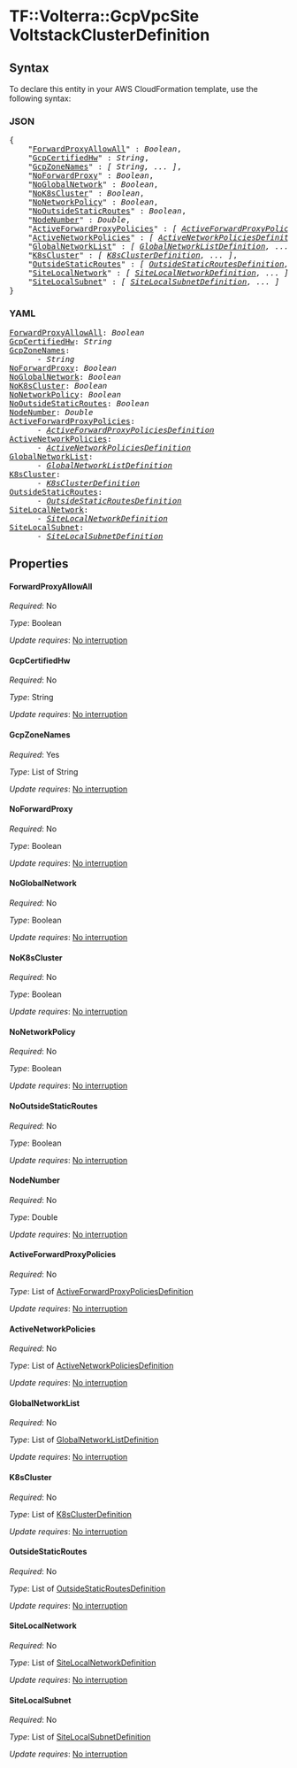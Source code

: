 # TF::Volterra::GcpVpcSite VoltstackClusterDefinition

## Syntax

To declare this entity in your AWS CloudFormation template, use the following syntax:

### JSON

<pre>
{
    "<a href="#forwardproxyallowall" title="ForwardProxyAllowAll">ForwardProxyAllowAll</a>" : <i>Boolean</i>,
    "<a href="#gcpcertifiedhw" title="GcpCertifiedHw">GcpCertifiedHw</a>" : <i>String</i>,
    "<a href="#gcpzonenames" title="GcpZoneNames">GcpZoneNames</a>" : <i>[ String, ... ]</i>,
    "<a href="#noforwardproxy" title="NoForwardProxy">NoForwardProxy</a>" : <i>Boolean</i>,
    "<a href="#noglobalnetwork" title="NoGlobalNetwork">NoGlobalNetwork</a>" : <i>Boolean</i>,
    "<a href="#nok8scluster" title="NoK8sCluster">NoK8sCluster</a>" : <i>Boolean</i>,
    "<a href="#nonetworkpolicy" title="NoNetworkPolicy">NoNetworkPolicy</a>" : <i>Boolean</i>,
    "<a href="#nooutsidestaticroutes" title="NoOutsideStaticRoutes">NoOutsideStaticRoutes</a>" : <i>Boolean</i>,
    "<a href="#nodenumber" title="NodeNumber">NodeNumber</a>" : <i>Double</i>,
    "<a href="#activeforwardproxypolicies" title="ActiveForwardProxyPolicies">ActiveForwardProxyPolicies</a>" : <i>[ <a href="activeforwardproxypoliciesdefinition.md">ActiveForwardProxyPoliciesDefinition</a>, ... ]</i>,
    "<a href="#activenetworkpolicies" title="ActiveNetworkPolicies">ActiveNetworkPolicies</a>" : <i>[ <a href="activenetworkpoliciesdefinition.md">ActiveNetworkPoliciesDefinition</a>, ... ]</i>,
    "<a href="#globalnetworklist" title="GlobalNetworkList">GlobalNetworkList</a>" : <i>[ <a href="globalnetworklistdefinition.md">GlobalNetworkListDefinition</a>, ... ]</i>,
    "<a href="#k8scluster" title="K8sCluster">K8sCluster</a>" : <i>[ <a href="k8sclusterdefinition.md">K8sClusterDefinition</a>, ... ]</i>,
    "<a href="#outsidestaticroutes" title="OutsideStaticRoutes">OutsideStaticRoutes</a>" : <i>[ <a href="outsidestaticroutesdefinition.md">OutsideStaticRoutesDefinition</a>, ... ]</i>,
    "<a href="#sitelocalnetwork" title="SiteLocalNetwork">SiteLocalNetwork</a>" : <i>[ <a href="sitelocalnetworkdefinition.md">SiteLocalNetworkDefinition</a>, ... ]</i>,
    "<a href="#sitelocalsubnet" title="SiteLocalSubnet">SiteLocalSubnet</a>" : <i>[ <a href="sitelocalsubnetdefinition.md">SiteLocalSubnetDefinition</a>, ... ]</i>
}
</pre>

### YAML

<pre>
<a href="#forwardproxyallowall" title="ForwardProxyAllowAll">ForwardProxyAllowAll</a>: <i>Boolean</i>
<a href="#gcpcertifiedhw" title="GcpCertifiedHw">GcpCertifiedHw</a>: <i>String</i>
<a href="#gcpzonenames" title="GcpZoneNames">GcpZoneNames</a>: <i>
      - String</i>
<a href="#noforwardproxy" title="NoForwardProxy">NoForwardProxy</a>: <i>Boolean</i>
<a href="#noglobalnetwork" title="NoGlobalNetwork">NoGlobalNetwork</a>: <i>Boolean</i>
<a href="#nok8scluster" title="NoK8sCluster">NoK8sCluster</a>: <i>Boolean</i>
<a href="#nonetworkpolicy" title="NoNetworkPolicy">NoNetworkPolicy</a>: <i>Boolean</i>
<a href="#nooutsidestaticroutes" title="NoOutsideStaticRoutes">NoOutsideStaticRoutes</a>: <i>Boolean</i>
<a href="#nodenumber" title="NodeNumber">NodeNumber</a>: <i>Double</i>
<a href="#activeforwardproxypolicies" title="ActiveForwardProxyPolicies">ActiveForwardProxyPolicies</a>: <i>
      - <a href="activeforwardproxypoliciesdefinition.md">ActiveForwardProxyPoliciesDefinition</a></i>
<a href="#activenetworkpolicies" title="ActiveNetworkPolicies">ActiveNetworkPolicies</a>: <i>
      - <a href="activenetworkpoliciesdefinition.md">ActiveNetworkPoliciesDefinition</a></i>
<a href="#globalnetworklist" title="GlobalNetworkList">GlobalNetworkList</a>: <i>
      - <a href="globalnetworklistdefinition.md">GlobalNetworkListDefinition</a></i>
<a href="#k8scluster" title="K8sCluster">K8sCluster</a>: <i>
      - <a href="k8sclusterdefinition.md">K8sClusterDefinition</a></i>
<a href="#outsidestaticroutes" title="OutsideStaticRoutes">OutsideStaticRoutes</a>: <i>
      - <a href="outsidestaticroutesdefinition.md">OutsideStaticRoutesDefinition</a></i>
<a href="#sitelocalnetwork" title="SiteLocalNetwork">SiteLocalNetwork</a>: <i>
      - <a href="sitelocalnetworkdefinition.md">SiteLocalNetworkDefinition</a></i>
<a href="#sitelocalsubnet" title="SiteLocalSubnet">SiteLocalSubnet</a>: <i>
      - <a href="sitelocalsubnetdefinition.md">SiteLocalSubnetDefinition</a></i>
</pre>

## Properties

#### ForwardProxyAllowAll

_Required_: No

_Type_: Boolean

_Update requires_: [No interruption](https://docs.aws.amazon.com/AWSCloudFormation/latest/UserGuide/using-cfn-updating-stacks-update-behaviors.html#update-no-interrupt)

#### GcpCertifiedHw

_Required_: No

_Type_: String

_Update requires_: [No interruption](https://docs.aws.amazon.com/AWSCloudFormation/latest/UserGuide/using-cfn-updating-stacks-update-behaviors.html#update-no-interrupt)

#### GcpZoneNames

_Required_: Yes

_Type_: List of String

_Update requires_: [No interruption](https://docs.aws.amazon.com/AWSCloudFormation/latest/UserGuide/using-cfn-updating-stacks-update-behaviors.html#update-no-interrupt)

#### NoForwardProxy

_Required_: No

_Type_: Boolean

_Update requires_: [No interruption](https://docs.aws.amazon.com/AWSCloudFormation/latest/UserGuide/using-cfn-updating-stacks-update-behaviors.html#update-no-interrupt)

#### NoGlobalNetwork

_Required_: No

_Type_: Boolean

_Update requires_: [No interruption](https://docs.aws.amazon.com/AWSCloudFormation/latest/UserGuide/using-cfn-updating-stacks-update-behaviors.html#update-no-interrupt)

#### NoK8sCluster

_Required_: No

_Type_: Boolean

_Update requires_: [No interruption](https://docs.aws.amazon.com/AWSCloudFormation/latest/UserGuide/using-cfn-updating-stacks-update-behaviors.html#update-no-interrupt)

#### NoNetworkPolicy

_Required_: No

_Type_: Boolean

_Update requires_: [No interruption](https://docs.aws.amazon.com/AWSCloudFormation/latest/UserGuide/using-cfn-updating-stacks-update-behaviors.html#update-no-interrupt)

#### NoOutsideStaticRoutes

_Required_: No

_Type_: Boolean

_Update requires_: [No interruption](https://docs.aws.amazon.com/AWSCloudFormation/latest/UserGuide/using-cfn-updating-stacks-update-behaviors.html#update-no-interrupt)

#### NodeNumber

_Required_: No

_Type_: Double

_Update requires_: [No interruption](https://docs.aws.amazon.com/AWSCloudFormation/latest/UserGuide/using-cfn-updating-stacks-update-behaviors.html#update-no-interrupt)

#### ActiveForwardProxyPolicies

_Required_: No

_Type_: List of <a href="activeforwardproxypoliciesdefinition.md">ActiveForwardProxyPoliciesDefinition</a>

_Update requires_: [No interruption](https://docs.aws.amazon.com/AWSCloudFormation/latest/UserGuide/using-cfn-updating-stacks-update-behaviors.html#update-no-interrupt)

#### ActiveNetworkPolicies

_Required_: No

_Type_: List of <a href="activenetworkpoliciesdefinition.md">ActiveNetworkPoliciesDefinition</a>

_Update requires_: [No interruption](https://docs.aws.amazon.com/AWSCloudFormation/latest/UserGuide/using-cfn-updating-stacks-update-behaviors.html#update-no-interrupt)

#### GlobalNetworkList

_Required_: No

_Type_: List of <a href="globalnetworklistdefinition.md">GlobalNetworkListDefinition</a>

_Update requires_: [No interruption](https://docs.aws.amazon.com/AWSCloudFormation/latest/UserGuide/using-cfn-updating-stacks-update-behaviors.html#update-no-interrupt)

#### K8sCluster

_Required_: No

_Type_: List of <a href="k8sclusterdefinition.md">K8sClusterDefinition</a>

_Update requires_: [No interruption](https://docs.aws.amazon.com/AWSCloudFormation/latest/UserGuide/using-cfn-updating-stacks-update-behaviors.html#update-no-interrupt)

#### OutsideStaticRoutes

_Required_: No

_Type_: List of <a href="outsidestaticroutesdefinition.md">OutsideStaticRoutesDefinition</a>

_Update requires_: [No interruption](https://docs.aws.amazon.com/AWSCloudFormation/latest/UserGuide/using-cfn-updating-stacks-update-behaviors.html#update-no-interrupt)

#### SiteLocalNetwork

_Required_: No

_Type_: List of <a href="sitelocalnetworkdefinition.md">SiteLocalNetworkDefinition</a>

_Update requires_: [No interruption](https://docs.aws.amazon.com/AWSCloudFormation/latest/UserGuide/using-cfn-updating-stacks-update-behaviors.html#update-no-interrupt)

#### SiteLocalSubnet

_Required_: No

_Type_: List of <a href="sitelocalsubnetdefinition.md">SiteLocalSubnetDefinition</a>

_Update requires_: [No interruption](https://docs.aws.amazon.com/AWSCloudFormation/latest/UserGuide/using-cfn-updating-stacks-update-behaviors.html#update-no-interrupt)

